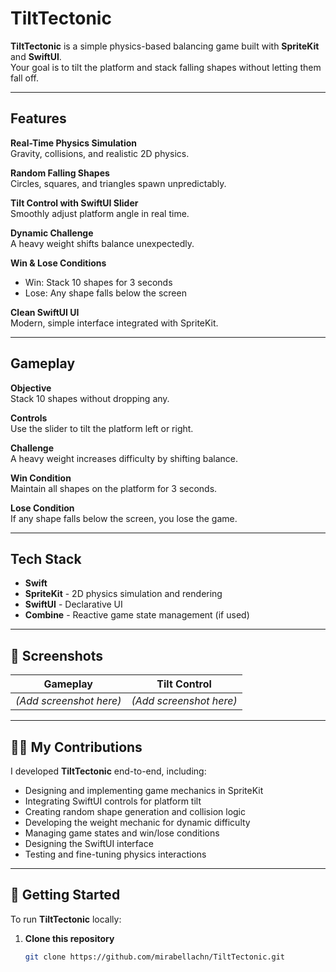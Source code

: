 # TiltTectonic

**TiltTectonic** is a simple physics-based balancing game built with **SpriteKit** and **SwiftUI**.  
Your goal is to tilt the platform and stack falling shapes without letting them fall off.

---

## Features

**Real-Time Physics Simulation**  
Gravity, collisions, and realistic 2D physics.

**Random Falling Shapes**  
Circles, squares, and triangles spawn unpredictably.

**Tilt Control with SwiftUI Slider**  
Smoothly adjust platform angle in real time.

**Dynamic Challenge**  
A heavy weight shifts balance unexpectedly.

**Win & Lose Conditions**  
- Win: Stack 10 shapes for 3 seconds  
- Lose: Any shape falls below the screen

**Clean SwiftUI UI**  
Modern, simple interface integrated with SpriteKit.

---

## Gameplay

**Objective**  
Stack 10 shapes without dropping any.

**Controls**  
Use the slider to tilt the platform left or right.

**Challenge**  
A heavy weight increases difficulty by shifting balance.

**Win Condition**  
Maintain all shapes on the platform for 3 seconds.

**Lose Condition**  
If any shape falls below the screen, you lose the game.

---

## Tech Stack

- **Swift**
- **SpriteKit** - 2D physics simulation and rendering
- **SwiftUI** - Declarative UI
- **Combine** - Reactive game state management (if used)

---

## 📸 Screenshots

| Gameplay                                | Tilt Control                          |
|-----------------------------------------|----------------------------------------|
| *(Add screenshot here)*                 | *(Add screenshot here)*               |

---

## 🧑‍💻 My Contributions

I developed **TiltTectonic** end-to-end, including:

- Designing and implementing game mechanics in SpriteKit
- Integrating SwiftUI controls for platform tilt
- Creating random shape generation and collision logic
- Developing the weight mechanic for dynamic difficulty
- Managing game states and win/lose conditions
- Designing the SwiftUI interface
- Testing and fine-tuning physics interactions

---

## 🚀 Getting Started

To run **TiltTectonic** locally:

1. **Clone this repository**
   ```bash
   git clone https://github.com/mirabellachn/TiltTectonic.git

